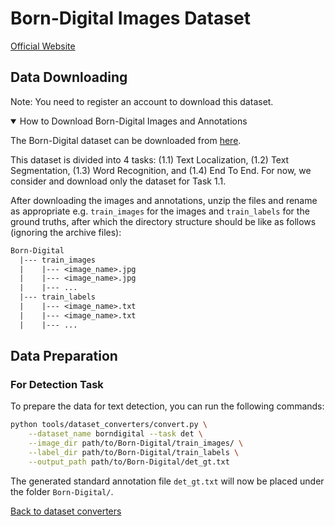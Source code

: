 # Born-Digital Images Dataset
[Official Website](https://rrc.cvc.uab.es/?ch=1)

## Data Downloading
Note: You need to register an account to download this dataset.

<details open markdown>
<summary>How to Download Born-Digital Images and Annotations</summary>

The Born-Digital dataset can be downloaded from [here](https://rrc.cvc.uab.es/?ch=1&com=downloads).

This dataset is divided into 4 tasks: (1.1) Text Localization, (1.2) Text Segmentation, (1.3) Word Recognition, and  (1.4) End To End.  For now, we consider and download only the dataset for Task 1.1.

</details>

After downloading the images and annotations, unzip the files and rename as appropriate e.g. `train_images` for the images and `train_labels` for the ground truths, after which the directory structure should be like as follows (ignoring the archive files):
```txt
Born-Digital
  |--- train_images
  |    |--- <image_name>.jpg
  |    |--- <image_name>.jpg
  |    |--- ...
  |--- train_labels
  |    |--- <image_name>.txt
  |    |--- <image_name>.txt
  |    |--- ...
```

## Data Preparation

### For Detection Task

To prepare the data for text detection, you can run the following commands:

```bash
python tools/dataset_converters/convert.py \
    --dataset_name borndigital --task det \
    --image_dir path/to/Born-Digital/train_images/ \
    --label_dir path/to/Born-Digital/train_labels \
    --output_path path/to/Born-Digital/det_gt.txt
```

The generated standard annotation file `det_gt.txt` will now be placed under the folder `Born-Digital/`.

[Back to dataset converters](converters.md)
